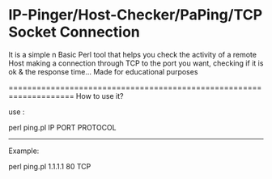 # IP-Pinger/Host-Checker/PaPing/TCP Socket Connection
It is a simple n Basic Perl tool that helps you check the activity of a remote Host making a connection through TCP to the port you want, checking if it is ok &amp; the response time... Made for educational purposes

====================================================================
How to use it? 

use :

perl ping.pl IP PORT PROTOCOL

--------------------------------------------------------------------
Example:

perl ping.pl 1.1.1.1 80 TCP
